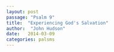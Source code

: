 ```yaml
---
layout: post
passage: "Psalm 9"
title:  "Experiencing God's Salvation"
author:  "John Hudson"
date:   2014-03-09
categories: palsms
---
```


